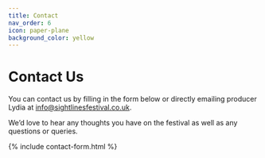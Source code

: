 ```yaml
---
title: Contact
nav_order: 6
icon: paper-plane
background_color: yellow
---
```


# Contact Us

You can contact us by filling in the form below or directly emailing producer Lydia at <info@sightlinesfestival.co.uk>.

We’d love to hear any thoughts you have on the festival as well as any questions or queries. 

{% include contact-form.html %}